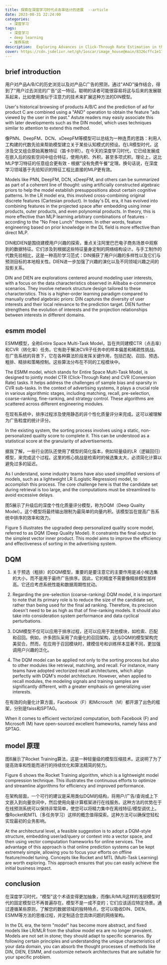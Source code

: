 ```yaml
---
title: 探索在深度学习时代点击率估计的进展  --article 
date: 2023-08-31 22:24:00
categories:
  - 深度学习
tags:
  - 深度学习
  - deep learning  
  - 推荐系统
description:  Exploring Advances in Click-Through Rate Estimation in the Era of Deep Learning 探索在深度学习时代点击率估计的进展 
cover: https://cdn.jsdelivr.net/gh/1oscar/image_house@main/8326cffc1e178a823a02564c6b85b58ba877e8a9.png
---
```




##  brief introduction 

用户对产品A/B/C的历史浏览以及对产品C广告的预测，通过"AND"操作结合，得到了"用户过去浏览的广告"这一特征。聪明的读者可能很容易将这与后来的发展联系起来，比如使用类似于注意力的技术来扩展这种方法的DIN模型。



User's historical browsing of products A/B/C and the prediction of ad for product C are combined using a "AND" operation to obtain the feature "ads viewed by the user in the past." Astute readers may easily associate this with later developments such as the DIN model, which uses techniques similar to attention to extend this method.

像PNN、DeepFM、DCN、xDeepFM等模型可以总结为一种连贯的思路：利用人工构建的代数先验来帮助模型建立关于某些认知模式的预设。在LR模型时代，这涉及交叉组合原始离散特征（笛卡尔积）。在今天的深度学习时代，它已经发展成在嵌入后的投影空间中组合特征，使用内积、外积，甚至多项式积。理论上，这比MLP学习特征的任意组合更有效 - 根据"没有免费午餐"定理。换句话说，在深度学习领域基于先验知识的特征工程比直接的MLP更有效。

Models like PNN, DeepFM, DCN, xDeepFM, and others can be summarized as part of a coherent line of thought: using artificially constructed algebraic priors to help the model establish presuppositions about certain cognitive patterns. In the LR model era, this involved cross-combining original discrete features (Cartesian product). In today's DL era, it has evolved into combining features in the projected space after embedding using inner products, outer products, and even polynomial products. In theory, this is more effective than MLP learning arbitrary combinations of features - according to the "No Free Lunch" theorem. In other words, feature engineering based on prior knowledge in the DL field is more effective than direct MLP.

DIN和DIEN是围绕建模用户兴趣的探索，重点关注阿里巴巴电子商务场景中观察到的数据特征。它们涉及到根据这些特征量身定制的网络结构设计。与手工制作的代数先验相比，这是一种高阶学习范式：DIN捕获了用户兴趣的多样性以及它们与预测目标的本地相关性。DIEN进一步加强了兴趣的演化以及不同领域兴趣之间的投影关系。 


DIN and DIEN are explorations centered around modeling user interests, with a focus on the data characteristics observed in Alibaba e-commerce scenarios. They involve network structure design tailored to these characteristics. This is a higher-order learning paradigm compared to manually crafted algebraic priors: DIN captures the diversity of user interests and their local relevance to the prediction target. DIEN further strengthens the evolution of interests and the projection relationships between interests in different domains.


## esmm model 

ESMM模型，全称Entire Space Multi-Task Model，旨在共同建模CTR（点击率）和CVR（转化率）任务。它有助于解决CVR子任务中的样本偏差和稀疏性挑战。在广告系统的背景下，它在各种算法阶段发挥关键作用，包括匹配、召回、预选、粗排、精排和策略控制。这些算法分布在不同的工程模块中。


The ESMM model, which stands for Entire Space Multi-Task Model, is designed to jointly model CTR (Click-Through Rate) and CVR (Conversion Rate) tasks. It helps address the challenges of sample bias and sparsity in CVR sub-tasks. In the context of advertising systems, it plays a crucial role in various algorithmic stages, including matching, recall, pre-selection, coarse-ranking, fine-ranking, and strategy control. These algorithms are scattered across different engineering modules.

在现有系统中，排序过程涉及使用静态的非个性化质量评分来完成。这可以被理解为广告粒度的统计评分。


In the existing system, the sorting process involves using a static, non-personalized quality score to complete it. This can be understood as a statistical score at the granularity of advertisements.


据我了解，一些行业团队还使用了模型的简化版本，例如轻量级的LR（逻辑回归）模型，来完成这个过程。这里的核心挑战是检索时的候选集太大，必须简化计算以避免过多的延迟。

As I understand, some industry teams have also used simplified versions of models, such as a lightweight LR (Logistic Regression) model, to accomplish this process. The core challenge here is that the candidate set during retrieval is too large, and the computations must be streamlined to avoid excessive delays.


图5展示了升级后的深度个性化质量评分模型，称为DQM（Deep Quality Model）。这个模型将最终输出限制为最简单的向量内积。该模型旨在提高广告系统中排序的效率和效力。 



Figure 5 illustrates the upgraded deep personalized quality score model, referred to as DQM (Deep Quality Model). It constraints the final output to the simplest vector inner product. This model aims to improve the efficiency and effectiveness of sorting in the advertising system.




## DQM 

1) 关于预选（粗排）的DQM模型，重要的是要注意它的主要作用是减小候选集的大小，而不是用于最终广告排序。因此，它的精度不需要像精排模型那样高。它还应考虑系统性能和数据周期性扰动。


1) Regarding the pre-selection (coarse-ranking) DQM model, it is important to note that its primary role is to reduce the size of the candidate set, rather than being used for the final ad ranking. Therefore, its precision doesn't need to be as high as that of fine-ranking models. It should also take into consideration system performance and data cyclical perturbations.

2) DQM模型不仅可以应用于排序过程，还可以应用于其他模块，如检索、匹配和召回。例如，许多团队采用了向量化的召回架构，这与DQM的模型架构完美契合。然而，在应用于召回模块时，建模信号和训练样本显著不同，更加强调用户兴趣的泛化。



2) The DQM model can be applied not only to the sorting process but also to other modules like retrieval, matching, and recall. For instance, many teams have adopted vectorized recall architectures, which align perfectly with DQM's model architecture. However, when applied to recall modules, the modeling signals and training samples are significantly different, with a greater emphasis on generalizing user interests.

在有效的向量化计算方面，Facebook（F）和Microsoft（M）都开源了出色的框架，分别是faiss和SPTAG。


When it comes to efficient vectorized computation, both Facebook (F) and Microsoft (M) have open-sourced excellent frameworks, namely faiss and SPTAG.


## model 原理

图6展示了Rocket Training算法，这是一种轻量级的模型压缩技术。这说明了为了提高效率和性能而进行的持续优化和算法精简的努力。

Figure 6 shows the Rocket Training algorithm, which is a lightweight model compression technique. This illustrates the continuous efforts to optimize and streamline algorithms for efficiency and improved performance.


在架构层面，一个可行的建议是采用类似DQM的结构，将用户/广告/查询或上下文嵌入到向量空间中，然后使用向量计算框架进行在线服务。这种方法的优势在于在线预测系统可以保持非常简单，使您可以将精力集中在离线特征/模型调优上。像Rocket和MTL（多任务学习）这样的概念值得探索。这种方法可以确保您轻松实现最初的业务影响。

At the architectural level, a feasible suggestion is to adopt a DQM-style structure, embedding user/ad/query or context into a vector space, and then using vector computation frameworks for online services. The advantage of this approach is that online prediction systems can be kept extremely simple, allowing you to focus your efforts on offline feature/model tuning. Concepts like Rocket and MTL (Multi-Task Learning) are worth exploring. This approach ensures that you can easily achieve the initial business impact.


## conclusion 

在深度学习时代，"模型"这个术语变得更加抽象，而像LR/MLR这样的浅层模型时代的固定模型已不再普遍存在。模型不是一成不变的；它们应该适应特定场景。通过遵循某些原则，了解您的数据领域的独特特点，您可以吸收DIN、DIEN、ESMM等方法的思维过程，并定制适合您具体问题的网络架构。


In the DL era, the term "model" has become more abstract, and fixed models like LR/MLR from the shallow model era are no longer prevalent. Models are not set in stone; they should adapt to specific scenarios. By following certain principles and understanding the unique characteristics of your data domain, you can absorb the thought processes of methods like DIN, DIEN, ESMM, and customize network architectures that are suitable for your specific problem.



